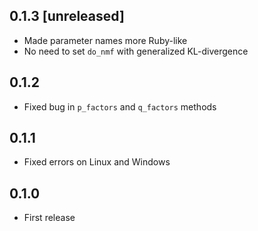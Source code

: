 ## 0.1.3 [unreleased]

- Made parameter names more Ruby-like
- No need to set `do_nmf` with generalized KL-divergence

## 0.1.2

- Fixed bug in `p_factors` and `q_factors` methods

## 0.1.1

- Fixed errors on Linux and Windows

## 0.1.0

- First release
